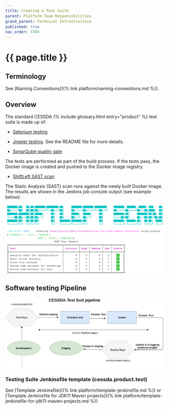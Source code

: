 ```yaml
---
title: Creating a Test Suite
parent: Platform Team Responsibilities
grand_parent: Technical Infrastructure
published: true
nav_order: 3704
---
```


# {{ page.title }}

## Terminology

See [Naming Conventions]({% link platform/naming-conventions.md %}).

## Overview

The standard CESSDA  {% include glossary.html entry="product" %} test suite is made up of:

- [Selenium testing](https://bitbucket.org/cessda/cessda.mgmt.selenium/src/master/)

- [Jmeter testing](https://bitbucket.org/cessda/cessda.mgmt.jmeter/src/master/). See the README file for more details.

- [SonarQube quality gate](https://bitbucket.org/cessda/cessda.mgmt.sonar/src/master/)

The tests are performed as part of the build process. If the tests pass, the Docker image is created and pushed to the Docker image registry.

- [ShiftLeft SAST scan](https://www.shiftleft.io/scan/)

The Static Analysis (SAST) scan runs against the newly built Docker image.
The results are shown in the Jenkins job console output (see example below):

![Shiftleft Scan Results](../images/shiftleft-scan-results.png)

## Software testing Pipeline  

![Testing Suite Pipeline](../images/testing-suite-pipeline.png)

### Testing Suite Jenkinsfile template (cessda.product.test)

See [Template Jenkinsfile]({% link platform/template-jenkinsfile.md %}) or
[Template Jenkinsfile for JDK11 Maven projects]({% link platform/template-jenkinsfile-for-jdk11-maven-projects.md %})
